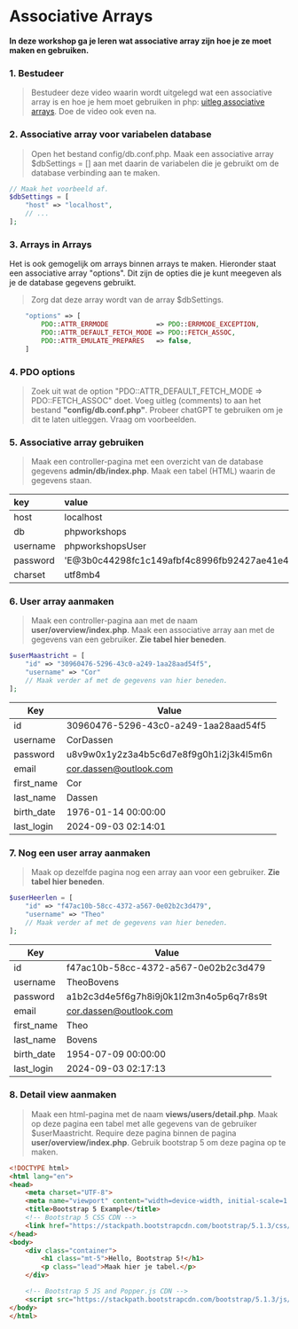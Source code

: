 # Associative Arrays

**In deze workshop ga je leren wat associative array zijn hoe je ze moet maken en gebruiken.**

### 1. Bestudeer
> Bestudeer deze video waarin wordt uitgelegd wat een associative array is en hoe je hem moet gebruiken in php: [uitleg associative arrays](https://youtu.be/IdB2z5yVVNI?feature=shared). Doe de video ook even na.


### 2. Associative array voor variabelen database
> Open het bestand config/db.conf.php. Maak een associative array $dbSettings = [] aan met daarin de variabelen die je gebruikt om de database verbinding aan te maken.
```php
// Maak het voorbeeld af.
$dbSettings = [
    "host" => "localhost",
    // ...
];
```

### 3. Arrays in Arrays
Het is ook gemogelijk om arrays binnen arrays te maken. Hieronder staat een associative array "options". Dit zijn de opties die je kunt meegeven als je de database gegevens gebruikt.
> Zorg dat deze array wordt van de array $dbSettings.
```php
    "options" => [
        PDO::ATTR_ERRMODE            => PDO::ERRMODE_EXCEPTION,
        PDO::ATTR_DEFAULT_FETCH_MODE => PDO::FETCH_ASSOC,
        PDO::ATTR_EMULATE_PREPARES   => false,
    ]
```

### 4. PDO options
> Zoek uit wat de option "PDO::ATTR_DEFAULT_FETCH_MODE => PDO::FETCH_ASSOC" doet. Voeg uitleg (comments) to aan het bestand **"config/db.conf.php"**. Probeer chatGPT te gebruiken om je dit te laten uitleggen. Vraag om voorbeelden.


### 5. Associative array gebruiken
> Maak een controller-pagina met een overzicht van de database gegevens **admin/db/index.php**. Maak een tabel (HTML) waarin de gegevens staan.

| key           | value             |
| :------------ | :---------------- |
| host          | localhost         |
| db            | phpworkshops      |
| username      | phpworkshopsUser  |
| password      | 'E@3b0c44298fc1c149afbf4c8996fb92427ae41e4649b934ca495991b7852b855'  |
| charset       | utf8mb4           |


### 6. User array aanmaken
> Maak een controller-pagina aan met de naam **user/overview/index.php**. Maak een associative array aan met de gegevens van een gebruiker. **Zie tabel hier beneden**.

```php
$userMaastricht = [
    "id" => "30960476-5296-43c0-a249-1aa28aad54f5",
    "username" => "Cor"
    // Maak verder af met de gegevens van hier beneden.
];
```

| Key | Value |
| --- | ----- |
| id | 30960476-5296-43c0-a249-1aa28aad54f5 |
| username | CorDassen |
| password | u8v9w0x1y2z3a4b5c6d7e8f9g0h1i2j3k4l5m6n |
| email | cor.dassen@outlook.com |
| first_name | Cor |
| last_name | Dassen |
| birth_date | 1976-01-14 00:00:00 |
| last_login | 2024-09-03 02:14:01 |


### 7. Nog een user array aanmaken
> Maak op dezelfde pagina nog een array aan voor een gebruiker. **Zie tabel hier beneden**.

```php
$userHeerlen = [
    "id" => "f47ac10b-58cc-4372-a567-0e02b2c3d479",
    "username" => "Theo"
    // Maak verder af met de gegevens van hier beneden.
];
```

| Key | Value |
| --- | ----- |
| id | f47ac10b-58cc-4372-a567-0e02b2c3d479 |
| username | TheoBovens |
| password | a1b2c3d4e5f6g7h8i9j0k1l2m3n4o5p6q7r8s9t |
| email | cor.dassen@outlook.com |
| first_name | Theo |
| last_name | Bovens |
| birth_date | 1954-07-09 00:00:00 |
| last_login | 2024-09-03 02:17:13 |


### 8. Detail view aanmaken
> Maak een html-pagina met de naam **views/users/detail.php**. Maak op deze pagina een tabel met alle gegevens van de gebruiker $userMaastricht. Require deze pagina binnen de pagina **user/overview/index.php**. Gebruik bootstrap 5 om deze pagina op te maken.

```html
<!DOCTYPE html>
<html lang="en">
<head>
    <meta charset="UTF-8">
    <meta name="viewport" content="width=device-width, initial-scale=1.0">
    <title>Bootstrap 5 Example</title>
    <!-- Bootstrap 5 CSS CDN -->
    <link href="https://stackpath.bootstrapcdn.com/bootstrap/5.1.3/css/bootstrap.min.css" rel="stylesheet">
</head>
<body>
    <div class="container">
        <h1 class="mt-5">Hello, Bootstrap 5!</h1>
        <p class="lead">Maak hier je tabel.</p>
    </div>

    <!-- Bootstrap 5 JS and Popper.js CDN -->
    <script src="https://stackpath.bootstrapcdn.com/bootstrap/5.1.3/js/bootstrap.bundle.min.js"></script>
</body>
</html>
```


